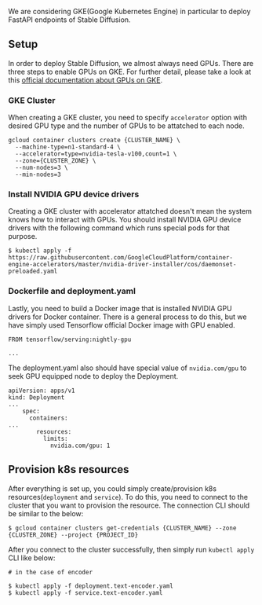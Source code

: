 We are considering GKE(Google Kubernetes Engine) in particular to deploy FastAPI endpoints of Stable Diffusion.

## Setup

In order to deploy Stable Diffusion, we almost always need GPUs. There are three steps to enable GPUs on GKE. For further detail, please take a look at this [official documentation about GPUs on GKE](https://cloud.google.com/kubernetes-engine/docs/how-to/gpus).

### GKE Cluster

When creating a GKE cluster, you need to specify `accelerator` option with desired GPU type and the number of GPUs to be attatched to each node.

```
gcloud container clusters create {CLUSTER_NAME} \
  --machine-type=n1-standard-4 \
  --accelerator=type=nvidia-tesla-v100,count=1 \
  --zone={CLUSTER_ZONE} \
  --num-nodes=3 \ 
  --min-nodes=3
```

### Install NVIDIA GPU device drivers

Creating a GKE cluster with accelerator attatched doesn't mean the system knows how to interact with GPUs. You should install NVIDIA GPU device drivers with the following command which runs special pods for that purpose.

```
$ kubectl apply -f https://raw.githubusercontent.com/GoogleCloudPlatform/container-engine-accelerators/master/nvidia-driver-installer/cos/daemonset-preloaded.yaml
```

### Dockerfile and deployment.yaml

Lastly, you need to build a Docker image that is installed NVIDIA GPU drivers for Docker container. There is a general process to do this, but we have simply used Tensorflow official Docker image with GPU enabled.

```
FROM tensorflow/serving:nightly-gpu

...
```

The deployment.yaml also should have special value of `nvidia.com/gpu` to seek GPU equipped node to deploy the Deployment.

```
apiVersion: apps/v1
kind: Deployment
...
    spec:
      containers:
...
        resources:
          limits:
            nvidia.com/gpu: 1
```

## Provision k8s resources

After everything is set up, you could simply create/provision k8s resources(`deployment` and `service`). To do this, you need to connect to the cluster that you want to provision the resource. The connection CLI should be similar to the below:

```
$ gcloud container clusters get-credentials {CLUSTER_NAME} --zone {CLUSTER_ZONE} --project {PROJECT_ID}
```

After you connect to the cluster successfully, then simply run `kubectl apply` CLI like below:

```
# in the case of encoder

$ kubectl apply -f deployment.text-encoder.yaml
$ kubectl apply -f service.text-encoder.yaml
```
